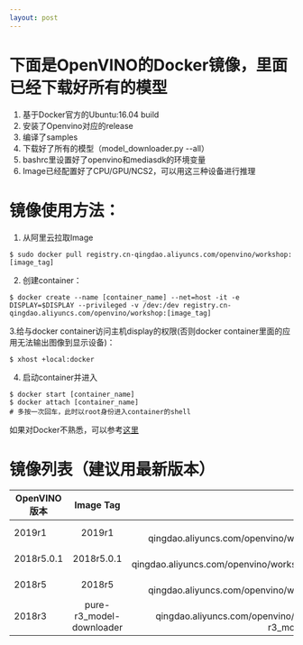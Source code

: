 ```yaml
---
layout: post
---
```

# 下面是OpenVINO的Docker镜像，里面已经下载好所有的模型
1. 基于Docker官方的Ubuntu:16.04 build
2. 安装了Openvino对应的release
3. 编译了samples
4. 下载好了所有的模型（model_downloader.py --all）
5. bashrc里设置好了openvino和mediasdk的环境变量
6. Image已经配置好了CPU/GPU/NCS2，可以用这三种设备进行推理

# 镜像使用方法：
1. 从阿里云拉取Image

```
$ sudo docker pull registry.cn-qingdao.aliyuncs.com/openvino/workshop:[image_tag]
```

2. 创建container：

```
$ docker create --name [container_name] --net=host -it -e DISPLAY=$DISPLAY --privileged -v /dev:/dev registry.cn-qingdao.aliyuncs.com/openvino/workshop:[image_tag]
```

3.给与docker container访问主机display的权限(否则docker container里面的应用无法输出图像到显示设备)：

```
$ xhost +local:docker
```

4. 启动container并进入

```
$ docker start [container_name]
$ docker attach [container_name]
# 多按一次回车，此时以root身份进入container的shell
```

如果对Docker不熟悉，可以参考[这里](https://github.com/decemberpei/OpenVINO-Docker-Howto)

# 镜像列表（建议用最新版本）

OpenVINO版本|Image Tag|Docker地址
---|:--:|---:
2019r1|2019r1|registry.cn-qingdao.aliyuncs.com/openvino/workshop:2019r1
2018r5.0.1|2018r5.0.1|registry.cn-qingdao.aliyuncs.com/openvino/workshop:2018r5.0.1
2018r5|2018r5|registry.cn-qingdao.aliyuncs.com/openvino/workshop:2018r5
2018r3|pure-r3_model-downloader|registry.cn-qingdao.aliyuncs.com/openvino/workshop:pure-r3_model-downloader
